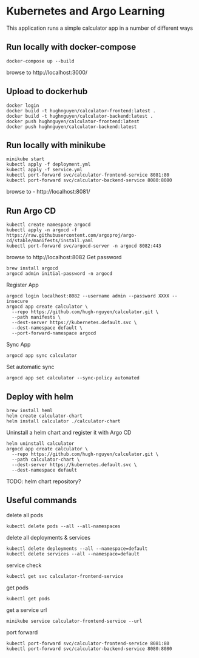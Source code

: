 # Kubernetes and Argo Learning 

This application runs a simple calculator app in a number of different ways

## Run locally with docker-compose 
```
docker-compose up --build
```

browse to http://localhost:3000/

## Upload to dockerhub 
```
docker login
docker build -t hughnguyen/calculator-frontend:latest .
docker build -t hughnguyen/calculator-backend:latest .
docker push hughnguyen/calculator-frontend:latest
docker push hughnguyen/calculator-backend:latest
```

## Run locally with minikube 
```
minikube start
kubectl apply -f deployment.yml
kubectl apply -f service.yml
kubectl port-forward svc/calculator-frontend-service 8081:80
kubectl port-forward svc/calculator-backend-service 8080:8080
```
browse to - http://localhost:8081/

## Run Argo CD 
```
kubectl create namespace argocd
kubectl apply -n argocd -f https://raw.githubusercontent.com/argoproj/argo-cd/stable/manifests/install.yaml
kubectl port-forward svc/argocd-server -n argocd 8082:443
```
browse to http://localhost:8082
Get password
```
brew install argocd
argocd admin initial-password -n argocd
```
Register App
```
argocd login localhost:8082 --username admin --password XXXX --insecure
argocd app create calculator \
  --repo https://github.com/hugh-nguyen/calculator.git \
  --path manifests \
  --dest-server https://kubernetes.default.svc \
  --dest-namespace default \
  --port-forward-namespace argocd
```
Sync App
```
argocd app sync calculator
```
Set automatic sync
```
argocd app set calculator --sync-policy automated
```
## Deploy with helm
```
brew install heml
helm create calculator-chart
helm install calculator ./calculator-chart
```
Uninstall a helm chart and register it with Argo CD
```
helm uninstall calculator
argocd app create calculator \
  --repo https://github.com/hugh-nguyen/calculator.git \
  --path calculator-chart \
  --dest-server https://kubernetes.default.svc \
  --dest-namespace default 
```
TODO: helm chart repository?
## Useful commands 
delete all pods
```
kubectl delete pods --all --all-namespaces
```
delete all deployments & services
```
kubectl delete deployments --all --namespace=default
kubectl delete services --all --namespace=default
```
service check
```
kubectl get svc calculator-frontend-service
```
get pods
```
kubectl get pods
```
get a service url 
```
minikube service calculator-frontend-service --url
```
port forward
```
kubectl port-forward svc/calculator-frontend-service 8081:80
kubectl port-forward svc/calculator-backend-service 8080:8080
```